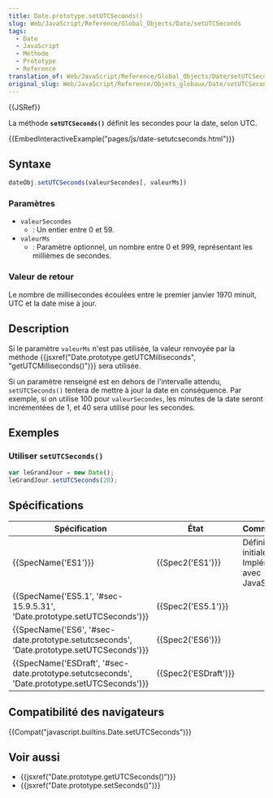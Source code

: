 ```yaml
---
title: Date.prototype.setUTCSeconds()
slug: Web/JavaScript/Reference/Global_Objects/Date/setUTCSeconds
tags:
  - Date
  - JavaScript
  - Méthode
  - Prototype
  - Reference
translation_of: Web/JavaScript/Reference/Global_Objects/Date/setUTCSeconds
original_slug: Web/JavaScript/Reference/Objets_globaux/Date/setUTCSeconds
---
```

{{JSRef}}

La méthode **`setUTCSeconds()`** définit les secondes pour la date, selon UTC.

{{EmbedInteractiveExample("pages/js/date-setutcseconds.html")}}

## Syntaxe

```js
dateObj.setUTCSeconds(valeurSecondes[, valeurMs])
```

### Paramètres

- `valeurSecondes`
  - : Un entier entre 0 et 59.
- `valeurMs`
  - : Paramètre optionnel, un nombre entre 0 et 999, représentant les millièmes de secondes.

### Valeur de retour

Le nombre de millisecondes écoulées entre le premier janvier 1970 minuit, UTC et la date mise à jour.

## Description

Si le paramètre `valeurMs` n'est pas utilisée, la valeur renvoyée par la méthode {{jsxref("Date.prototype.getUTCMilliseconds", "getUTCMilliseconds()")}} sera utilisée.

Si un paramètre renseigné est en dehors de l'intervalle attendu, `setUTCSeconds()` tentera de mettre à jour la date en conséquence. Par exemple, si on utilise 100 pour `valeurSecondes`, les minutes de la date seront incrémentées de 1, et 40 sera utilisé pour les secondes.

## Exemples

### Utiliser `setUTCSeconds()`

```js
var leGrandJour = new Date();
leGrandJour.setUTCSeconds(20);
```

## Spécifications

| Spécification                                                                                                                | État                         | Commentaires                                          |
| ---------------------------------------------------------------------------------------------------------------------------- | ---------------------------- | ----------------------------------------------------- |
| {{SpecName('ES1')}}                                                                                                     | {{Spec2('ES1')}}         | Définition initiale. Implémentée avec JavaScript 1.3. |
| {{SpecName('ES5.1', '#sec-15.9.5.31', 'Date.prototype.setUTCSeconds')}}                             | {{Spec2('ES5.1')}}     |                                                       |
| {{SpecName('ES6', '#sec-date.prototype.setutcseconds', 'Date.prototype.setUTCSeconds')}}         | {{Spec2('ES6')}}         |                                                       |
| {{SpecName('ESDraft', '#sec-date.prototype.setutcseconds', 'Date.prototype.setUTCSeconds')}} | {{Spec2('ESDraft')}} |                                                       |

## Compatibilité des navigateurs

{{Compat("javascript.builtins.Date.setUTCSeconds")}}

## Voir aussi

- {{jsxref("Date.prototype.getUTCSeconds()")}}
- {{jsxref("Date.prototype.setSeconds()")}}
